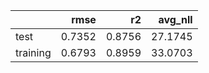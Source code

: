 |          |   rmse |     r2 |   avg_nll |
|:---------|-------:|-------:|----------:|
| test     | 0.7352 | 0.8756 |   27.1745 |
| training | 0.6793 | 0.8959 |   33.0703 |